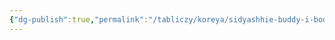 ```yaml
---
{"dg-publish":true,"permalink":"/tabliczy/koreya/sidyashhie-buddy-i-bodhisattvy-iz-vono-ri/","dgPassFrontmatter":true}
---
```



